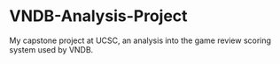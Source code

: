 # VNDB-Analysis-Project
My capstone project at UCSC, an analysis into the game review scoring system used by VNDB. 
